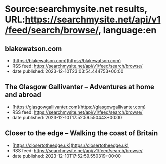 # Source:searchmysite.net results, URL:https://searchmysite.net/api/v1/feed/search/browse/, language:en

## blakewatson.com
 - [https://blakewatson.com](https://blakewatson.com)
 - RSS feed: https://searchmysite.net/api/v1/feed/search/browse/
 - date published: 2023-12-10T23:03:54.444753+00:00



## The Glasgow Gallivanter – Adventures at home and abroad
 - [https://glasgowgallivanter.com](https://glasgowgallivanter.com)
 - RSS feed: https://searchmysite.net/api/v1/feed/search/browse/
 - date published: 2023-12-10T17:52:59.550443+00:00



## Closer to the edge – Walking the coast of Britain
 - [https://closertotheedge.uk](https://closertotheedge.uk)
 - RSS feed: https://searchmysite.net/api/v1/feed/search/browse/
 - date published: 2023-12-10T17:52:59.550319+00:00



